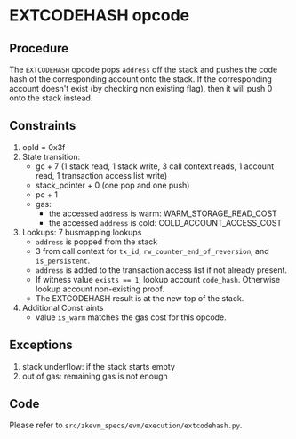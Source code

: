 # EXTCODEHASH opcode

## Procedure

The `EXTCODEHASH` opcode pops `address` off the stack and pushes the code hash
of the corresponding account onto the stack. If the corresponding account
doesn't exist (by checking non existing flag), then it will push 0 onto the
stack instead.

## Constraints

1. opId = 0x3f
2. State transition:
   - gc + 7 (1 stack read, 1 stack write, 3 call context reads, 1 account read,
     1 transaction access list write)
   - stack_pointer + 0 (one pop and one push)
   - pc + 1
   - gas:
     - the accessed `address` is warm: WARM_STORAGE_READ_COST
     - the accessed `address` is cold: COLD_ACCOUNT_ACCESS_COST
3. Lookups: 7 busmapping lookups
   - `address` is popped from the stack
   - 3 from call context for `tx_id`, `rw_counter_end_of_reversion`, and
     `is_persistent`.
   - `address` is added to the transaction access list if not already present.
   - If witness value `exists == 1`, lookup account `code_hash`. Otherwise
     lookup account non-existing proof.
   - The EXTCODEHASH result is at the new top of the stack.
4. Additional Constraints
   - value `is_warm` matches the gas cost for this opcode.

## Exceptions

1. stack underflow: if the stack starts empty
2. out of gas: remaining gas is not enough

## Code

Please refer to `src/zkevm_specs/evm/execution/extcodehash.py`.
